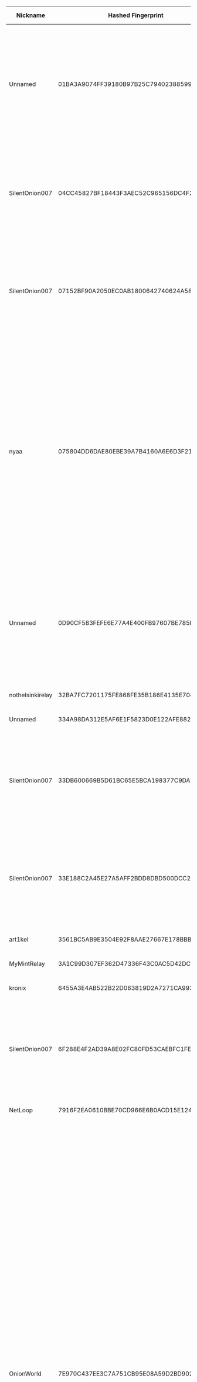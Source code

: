 | Nickname |  Hashed Fingerprint	| Or Addresses | Contact | Running | Flags | Last Seen | First Seen | Last Restarted | Advertised Bandwidth | Platform | Version | Version Status | Recommended Version | Verified hostnames | Exit policy |
|---|---|---|---|---|---|---|---|---|---|---|---|---|---|---|---|
|Unnamed | 01BA3A9074FF39180B97B25C79402388599C7FE1 | ["38.60.250.79:9002"] | N/A | false | Exit, Running, V2Dir, Valid | 2025-09-04 07:00:00 | 2025-09-04 06:00:00 | 2025-09-04 05:15:21 | 0 | Tor 0.4.8.14 on Linux | 0.4.8.14 | recommended | true | N/A | ["reject 0.0.0.0/8:*","reject 169.254.0.0/16:*","reject 127.0.0.0/8:*","reject 192.168.0.0/16:*","reject 10.0.0.0/8:*","reject 172.16.0.0/12:*","reject 38.60.250.79:*","reject *:25","reject *:119","reject *:135-139","reject *:445","reject *:563","reject *:1214","reject *:4661-4666","reject *:6346-6429","reject *:6699","reject *:6881-6999","accept *:*"]|
|SilentOnion007 | 04CC45827BF18443F3AEC52C965156DC4F292FA2 | ["45.134.225.140:5000"] | tutanota.com | true | Exit, Running, V2Dir, Valid | 2025-09-04 15:00:00 | 2025-09-04 14:00:00 | 2025-09-04 13:25:55 | 0 | Tor 0.4.8.17 on Linux | 0.4.8.17 | recommended | true | N/A | ["reject 0.0.0.0/8:*","reject 169.254.0.0/16:*","reject 127.0.0.0/8:*","reject 192.168.0.0/16:*","reject 10.0.0.0/8:*","reject 172.16.0.0/12:*","reject 45.134.225.140:*","accept *:80","accept *:443","accept *:8000","accept *:8008","accept *:8080","accept *:8081","reject *:*"]|
|SilentOnion007 | 07152BF90A2050EC0AB1800642740624A582D5CD | ["45.134.225.140:8443"] | tutanota.com | true | Exit, Running, V2Dir, Valid | 2025-09-04 15:00:00 | 2025-09-04 14:00:00 | 2025-09-04 13:26:23 | 0 | Tor 0.4.8.17 on Linux | 0.4.8.17 | recommended | true | N/A | ["reject 0.0.0.0/8:*","reject 169.254.0.0/16:*","reject 127.0.0.0/8:*","reject 192.168.0.0/16:*","reject 10.0.0.0/8:*","reject 172.16.0.0/12:*","reject 45.134.225.140:*","accept *:80","accept *:443","accept *:8000","accept *:8008","accept *:8080","accept *:8081","reject *:*"]|
|nyaa | 075804DD6DAE80EBE39A7B4160A6E6D3F21A5457 | ["45.135.180.154:9001"] | disconnecteddisconnected111@gmail.com | false | Exit, Running, V2Dir, Valid | 2025-09-04 04:00:00 | 2025-09-04 03:00:00 | 2025-09-04 02:14:02 | 0 | Tor 0.4.8.10 on Linux | 0.4.8.10 | recommended | true | N/A | ["reject 0.0.0.0/8:*","reject 169.254.0.0/16:*","reject 127.0.0.0/8:*","reject 192.168.0.0/16:*","reject 10.0.0.0/8:*","reject 172.16.0.0/12:*","reject 45.135.180.154:*","accept *:20-21","accept *:43","accept *:53","accept *:80","accept *:110","accept *:143","accept *:220","accept *:443","accept *:873","accept *:989-990","accept *:991","accept *:992","accept *:993","accept *:995","accept *:1194","accept *:1293","accept *:3690","accept *:4321","accept *:5222-5223","accept *:5228","accept *:9418","accept *:11371","accept *:64738","reject *:*"]|
|Unnamed | 0D90CF583FEFE6E77A4E400FB97607BE785FA4EE | ["38.60.250.79:9002"] | N/A | true | Exit, Running, V2Dir, Valid | 2025-09-04 15:00:00 | 2025-09-04 12:00:00 | 2025-09-04 11:03:31 | 0 | Tor 0.4.8.14 on Linux | 0.4.8.14 | recommended | true | N/A | ["reject 0.0.0.0/8:*","reject 169.254.0.0/16:*","reject 127.0.0.0/8:*","reject 192.168.0.0/16:*","reject 10.0.0.0/8:*","reject 172.16.0.0/12:*","reject 38.60.250.79:*","reject *:25","reject *:119","reject *:135-139","reject *:445","reject *:563","reject *:1214","reject *:4661-4666","reject *:6346-6429","reject *:6699","reject *:6881-6999","accept *:*"]|
|nothelsinkirelay | 32BA7FC7201175FE868FE35B186E4135E7048DC5 | ["65.109.152.110:9001","[2a01:4f9:3080:5607::2]:9001"] | lys@lysergic.nl | true | Running, V2Dir, Valid | 2025-09-04 15:00:00 | 2025-09-04 03:00:00 | 2025-09-04 01:59:48 | 0 | Tor 0.4.8.17 on Linux | 0.4.8.17 | recommended | true | ["static.110.152.109.65.clients.your-server.de"] | ["reject *:*"]|
|Unnamed | 334A98DA312E5AF6E1F5823D0E122AFE88241BB5 | ["109.148.58.109:8443"] | N/A | true | Running, V2Dir, Valid | 2025-09-04 15:00:00 | 2025-09-04 10:00:00 | 2025-09-04 09:43:39 | 0 | Tor 0.4.8.10 on Linux | 0.4.8.10 | recommended | true | ["host109-148-58-109.range109-148.btcentralplus.com"] | ["reject *:*"]|
|SilentOnion007 | 33DB600669B5D61BC65E5BCA198377C9DA722CE2 | ["45.134.225.140:1194"] | tutanota.com | true | Exit, Running, V2Dir, Valid | 2025-09-04 15:00:00 | 2025-09-04 14:00:00 | 2025-09-04 13:24:02 | 0 | Tor 0.4.8.17 on Linux | 0.4.8.17 | recommended | true | N/A | ["reject 0.0.0.0/8:*","reject 169.254.0.0/16:*","reject 127.0.0.0/8:*","reject 192.168.0.0/16:*","reject 10.0.0.0/8:*","reject 172.16.0.0/12:*","reject 45.134.225.140:*","accept *:80","accept *:443","accept *:8000","accept *:8008","accept *:8080","accept *:8081","reject *:*"]|
|SilentOnion007 | 33E188C2A45E27A5AFF2BDD8DBD500DCC225FB15 | ["45.134.225.140:9051"] | tutanota.com | true | Exit, Running, V2Dir, Valid | 2025-09-04 15:00:00 | 2025-09-04 14:00:00 | 2025-09-04 13:23:30 | 0 | Tor 0.4.8.17 on Linux | 0.4.8.17 | recommended | true | N/A | ["reject 0.0.0.0/8:*","reject 169.254.0.0/16:*","reject 127.0.0.0/8:*","reject 192.168.0.0/16:*","reject 10.0.0.0/8:*","reject 172.16.0.0/12:*","reject 45.134.225.140:*","accept *:80","accept *:443","accept *:8000","accept *:8008","accept *:8080","accept *:8081","reject *:*"]|
|art1kel | 3561BC5AB9E3504E92F8AAE27667E178BBB86DE4 | ["5.22.219.221:443","[2a04:3542:8000:1000:9cfa:c2ff:fef5:7c14]:443"] | slum-strewn-breeze@duck.com | true | Running, Valid | 2025-09-04 15:00:00 | 2025-09-04 11:00:00 | 2025-09-04 10:35:14 | 0 | Tor 0.4.8.10 on Linux | 0.4.8.10 | recommended | true | ["5-22-219-221.es-mad1.upcloud.host"] | ["reject *:*"]|
|MyMintRelay | 3A1C99D307EF362D47336F43C0AC5D42DCB4B2F8 | ["146.70.237.137:48427"] | your.email@example.com | false | Running, V2Dir, Valid | 2025-09-04 11:00:00 | 2025-09-04 07:00:00 | 2025-09-04 08:20:21 | 0 | Tor 0.4.8.17 on Linux | 0.4.8.17 | recommended | true | N/A | ["reject *:*"]|
|kronix | 6455A3E4AB522B22D063819D2A7271CA9937380E | ["107.152.35.187:9001"] | sec@3am.cx | true | Running, V2Dir, Valid | 2025-09-04 15:00:00 | 2025-09-04 14:00:00 | 2025-09-04 12:45:13 | 0 | Tor 0.4.8.17 on Linux | 0.4.8.17 | recommended | true | N/A | ["reject *:*"]|
|SilentOnion007 | 6F288E4F2AD39A8E02FC80FD53CAEBFC1FE331B0 | ["45.134.225.140:443"] | tutanota.com | true | Exit, Running, V2Dir, Valid | 2025-09-04 15:00:00 | 2025-09-04 14:00:00 | 2025-09-04 13:25:25 | 0 | Tor 0.4.8.17 on Linux | 0.4.8.17 | recommended | true | N/A | ["reject 0.0.0.0/8:*","reject 169.254.0.0/16:*","reject 127.0.0.0/8:*","reject 192.168.0.0/16:*","reject 10.0.0.0/8:*","reject 172.16.0.0/12:*","reject 45.134.225.140:*","accept *:80","accept *:443","accept *:8000","accept *:8008","accept *:8080","accept *:8081","reject *:*"]|
|NetLoop | 7916F2EA0610BBE70CD966E6B0ACD15E1244AD6B | ["104.155.190.69:443"] | c99058397@gmail.com | true | Running, Valid | 2025-09-04 15:00:00 | 2025-09-04 09:00:00 | 2025-09-04 08:03:30 | 0 | Tor 0.4.8.17 on Linux | 0.4.8.17 | recommended | true | ["69.190.155.104.bc.googleusercontent.com"] | ["reject *:*"]|
|OnionWorld | 7E970C437EE3C7A751CB95E08A59D2BD902DEE77 | ["81.171.0.89:443"] | c_e_p_r(at)inbox(dot)lv | false | Exit, Running, V2Dir, Valid | 2025-09-04 14:00:00 | 2025-09-04 14:00:00 | 2025-09-04 13:49:10 | 0 | Tor 0.4.8.17 on Linux | 0.4.8.17 | recommended | true | N/A | ["reject 0.0.0.0/8:*","reject 169.254.0.0/16:*","reject 127.0.0.0/8:*","reject 192.168.0.0/16:*","reject 10.0.0.0/8:*","reject 172.16.0.0/12:*","reject 81.171.0.89:*","accept *:20-21","accept *:43","accept *:53","accept *:79","accept *:80-81","accept *:88","accept *:110","accept *:143","accept *:220","accept *:389","accept *:443","accept *:464","accept *:531","accept *:543-544","accept *:554","accept *:636","accept *:706","accept *:749","accept *:873","accept *:902-904","accept *:981","accept *:989-990","accept *:991","accept *:992","accept *:993","accept *:995","accept *:1194","accept *:1220","accept *:1293","accept *:1500","accept *:1533","accept *:1677","accept *:1723","accept *:1755","accept *:1863","accept *:2082","accept *:2083","accept *:2086-2087","accept *:2095-2096","accept *:2102-2104","accept *:3690","accept *:4321","accept *:4643","accept *:5050","accept *:5190","accept *:5222-5223","accept *:5228","accept *:8008","accept *:8074","accept *:8082","accept *:8087-8088","accept *:8232-8233","accept *:8332-8333","accept *:8443","accept *:8888","accept *:9418","accept *:10000","accept *:11371","accept *:19294","accept *:19638","accept *:50002","accept *:64738","reject *:*"]|
|TorRelay | 90652E9941EDD63754F61252796002C4D22921AF | ["200.203.26.89:9001"] | N/A | true | Running, V2Dir, Valid | 2025-09-04 15:00:00 | 2025-09-04 04:00:00 | 2025-09-04 02:51:52 | 0 | Tor 0.4.8.17 on Linux | 0.4.8.17 | recommended | true | ["200-203-26-89.user3p.v-tal.net.br"] | ["reject *:*"]|
|InfLoop | 91E42FE6896DE6619C60BCBE5A541533796D5BCC | ["34.131.238.107:443"] | c99058397@gmail.com | true | Running, Valid | 2025-09-04 15:00:00 | 2025-09-04 09:00:00 | 2025-09-04 08:02:28 | 0 | Tor 0.4.8.17 on Linux | 0.4.8.17 | recommended | true | ["107.238.131.34.bc.googleusercontent.com"] | ["reject *:*"]|
|nyaa | A00EE720829232514D719A0F4C338C806B9F96F0 | ["45.135.180.154:9001"] | disconnecteddisconnected111@gmail.com | true | Exit, Running, V2Dir, Valid | 2025-09-04 15:00:00 | 2025-09-04 05:00:00 | 2025-09-04 14:56:41 | 0 | Tor 0.4.8.10 on Linux | 0.4.8.10 | recommended | true | N/A | ["reject 0.0.0.0/8:*","reject 169.254.0.0/16:*","reject 127.0.0.0/8:*","reject 192.168.0.0/16:*","reject 10.0.0.0/8:*","reject 172.16.0.0/12:*","reject 45.135.180.154:*","accept *:20-21","accept *:43","accept *:53","accept *:80","accept *:110","accept *:143","accept *:220","accept *:443","accept *:873","accept *:989-990","accept *:991","accept *:992","accept *:993","accept *:995","accept *:1194","accept *:1293","accept *:3690","accept *:4321","accept *:5222-5223","accept *:5228","accept *:9418","accept *:11371","accept *:64738","reject *:*"]|
|RedGuard | AF3308A69E7617CEF35306AEFF08C0A26A643F6A | ["66.179.243.217:9001"] | email: webmaster@redflag.ps | true | Running, V2Dir, Valid | 2025-09-04 15:00:00 | 2025-09-04 09:00:00 | 2025-09-04 07:21:43 | 0 | Tor 0.4.8.17 on Linux | 0.4.8.17 | recommended | true | N/A | ["reject *:*"]|
|forTest | D27361799204E971F3BDAD1F297EE64ED3861708 | ["185.229.225.46:9001"] | N/A | false | Exit, Running, V2Dir, Valid | 2025-09-04 04:00:00 | 2025-09-04 04:00:00 | 2025-09-04 03:09:53 | 0 | Tor 0.4.8.16 on Linux | 0.4.8.16 | recommended | true | N/A | ["reject 0.0.0.0/8:*","reject 169.254.0.0/16:*","reject 127.0.0.0/8:*","reject 192.168.0.0/16:*","reject 10.0.0.0/8:*","reject 172.16.0.0/12:*","reject 185.229.225.46:*","accept *:443","accept *:80","reject *:*"]|
|thor | D492F8E3F00F9A720E0771DE2660FFF68757134A | ["200.203.26.89:9001"] | N/A | false | Running, V2Dir, Valid | 2025-09-04 03:00:00 | 2025-09-04 02:00:00 | 2025-09-04 01:05:21 | 0 | Tor 0.4.8.17 on Linux | 0.4.8.17 | recommended | true | ["200-203-26-89.user3p.v-tal.net.br"] | ["reject *:*"]|
|OnionWorld | DEC51ECB93AD5BE624F8D752B3CE9543F8C588F6 | ["81.171.0.89:443"] | c_e_p_r(at)inbox(dot)lv | true | Exit, Running, V2Dir, Valid | 2025-09-04 15:00:00 | 2025-09-04 14:00:00 | 2025-09-04 15:00:50 | 0 | Tor 0.4.8.17 on Linux | 0.4.8.17 | recommended | true | N/A | ["reject 0.0.0.0/8:*","reject 169.254.0.0/16:*","reject 127.0.0.0/8:*","reject 192.168.0.0/16:*","reject 10.0.0.0/8:*","reject 172.16.0.0/12:*","reject 81.171.0.89:*","accept *:20-21","accept *:43","accept *:53","accept *:79","accept *:80-81","accept *:88","accept *:110","accept *:143","accept *:220","accept *:389","accept *:443","accept *:464","accept *:531","accept *:543-544","accept *:554","accept *:636","accept *:706","accept *:749","accept *:873","accept *:902-904","accept *:981","accept *:989-990","accept *:991","accept *:992","accept *:993","accept *:995","accept *:1194","accept *:1220","accept *:1293","accept *:1500","accept *:1533","accept *:1677","accept *:1723","accept *:1755","accept *:1863","accept *:2082","accept *:2083","accept *:2086-2087","accept *:2095-2096","accept *:2102-2104","accept *:3690","accept *:4321","accept *:4643","accept *:5050","accept *:5190","accept *:5222-5223","accept *:5228","accept *:8008","accept *:8074","accept *:8082","accept *:8087-8088","accept *:8232-8233","accept *:8332-8333","accept *:8443","accept *:8888","accept *:9418","accept *:10000","accept *:11371","accept *:19294","accept *:19638","accept *:50002","accept *:64738","reject *:*"]|
|SilentOnion007 | E6E971A557787329EE90DF332CCCC327564E2B3C | ["45.134.225.140:80"] | tutanota.com | true | Exit, Running, V2Dir, Valid | 2025-09-04 15:00:00 | 2025-09-04 14:00:00 | 2025-09-04 13:25:07 | 0 | Tor 0.4.8.17 on Linux | 0.4.8.17 | recommended | true | N/A | ["reject 0.0.0.0/8:*","reject 169.254.0.0/16:*","reject 127.0.0.0/8:*","reject 192.168.0.0/16:*","reject 10.0.0.0/8:*","reject 172.16.0.0/12:*","reject 45.134.225.140:*","accept *:80","accept *:443","accept *:8000","accept *:8008","accept *:8080","accept *:8081","reject *:*"]|
|SilentOnion007 | EE37FCB7F8E6876463853635EDF4FDF724449020 | ["45.134.225.140:9050"] | tutanota.com | true | Exit, Running, V2Dir, Valid | 2025-09-04 15:00:00 | 2025-09-04 14:00:00 | 2025-09-04 13:22:57 | 0 | Tor 0.4.8.17 on Linux | 0.4.8.17 | recommended | true | N/A | ["reject 0.0.0.0/8:*","reject 169.254.0.0/16:*","reject 127.0.0.0/8:*","reject 192.168.0.0/16:*","reject 10.0.0.0/8:*","reject 172.16.0.0/12:*","reject 45.134.225.140:*","accept *:80","accept *:443","accept *:8000","accept *:8008","accept *:8080","accept *:8081","reject *:*"]|
|SilentOnion007 | F02FCDB9022E8ACF8089E15E0E540965EB2DCE8D | ["45.134.225.140:8888"] | tutanota.com | true | Exit, Running, V2Dir, Valid | 2025-09-04 15:00:00 | 2025-09-04 14:00:00 | 2025-09-04 13:24:36 | 0 | Tor 0.4.8.17 on Linux | 0.4.8.17 | recommended | true | N/A | ["reject 0.0.0.0/8:*","reject 169.254.0.0/16:*","reject 127.0.0.0/8:*","reject 192.168.0.0/16:*","reject 10.0.0.0/8:*","reject 172.16.0.0/12:*","reject 45.134.225.140:*","accept *:80","accept *:443","accept *:8000","accept *:8008","accept *:8080","accept *:8081","reject *:*"]|
